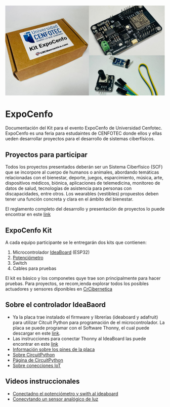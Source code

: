 ![Kit](https://github.com/Universidad-Cenfotec/ExpoCenfo/blob/main/imagenes/kitExpoCenfo.jpeg)

# ExpoCenfo

Documentación del Kit para el evento ExpoCenfo de Universidad Cenfotec. ExpoCenfo es una feria para estudaintes de CENFOTEC donde ellos y ellas ueden desarrollar proyectos para el desarrollo de sistemas ciberfísicos.

## Proyectos para participar
Todos los proyectos presentados deberán ser un Sistema Ciberfísico (SCF) que se incorpore al cuerpo de humanos o animales, abordando temáticas relacionadas con el bienestar, deporte, juegos, esparcimiento, música, arte, dispositivos médicos, biónica, aplicaciones de telemedicina, monitoreo de datos de salud, tecnologías de asistencia para personas con discapacidades, entre otros. Los wearables (vestibles) propuestos deben tener una función concreta y clara en el ámbito del bienestar.

El reglamento completo del desarrollo y presentación de proyectos lo puede encontrar en este [link](https://drive.google.com/file/d/1g3BBKms52djUdpZYteMOwdJ43OsLNQ7t/view?usp=sharing)


## ExpoCenfo Kit

A cada equipo participante se le entregarán dos kits que contienen:

1. Microcontrolador [IdeaBoard](https://www.crcibernetica.com/crcibernetica-ideaboard/) (ESP32)
2. [Potenciómetro](https://www.crcibernetica.com/rotary-potentiometer/) 
3. Switch
4. Cables para pruebas

El kit es básico y los componetes quye trae son principalmente para hacer pruebas. Para proyectos, se recom,ienda explorar todos los posibles actuadores y sensores diponibles en [CrCibernetica](https://www.crcibernetica.com/)

## Sobre el controlador IdeaBaord

- Ya la placa trae instalado el firmware y librerías (ideaboard y adafruit) para utilizar Citcuit Python para programación de el microcontrolador. La placa se puede programar con el Software Thonny, el cual puede descargar en este [link](https://thonny.org/).
- Las instrucciones para conectar Thonny al IdeaBoard las puede encontrar en este [link](https://github.com/CRCibernetica/circuitpython-ideaboard/wiki/3.-Installation)
- [Información sobre los pines de la placa](https://github.com/CRCibernetica/circuitpython-ideaboard/wiki/2.-Pinouts-and-Jumper-Settings)
- [Sobre CircuitPython](https://github.com/CRCibernetica/circuitpython-ideaboard/wiki/5.-CircuitPython-Getting-Started)
- [Página de CircuitPython](https://circuitpython.org/)
- [Sobre conecciones IoT](https://github.com/CRCibernetica/circuitpython-ideaboard/wiki/6.-Adafruit-IO)

## Videos instruccionales

- [Conectadno el potenciómetro y swith al ideaboard](https://youtu.be/JRFskjrEbQQ?si=1PL93Laggj9rKFyo)
- [Conecvtando un sensor analógico de luz](https://youtu.be/01KUMd6t4qI?si=eI0LzwM_C0WRAzuN)

